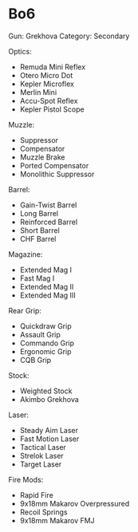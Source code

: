 # Bo6

Gun: Grekhova
Category: Secondary

Optics:

- Remuda Mini Reflex
- Otero Micro Dot
- Kepler Microflex
- Merlin Mini
- Accu-Spot Reflex
- Kepler Pistol Scope

Muzzle:

- Suppressor
- Compensator
- Muzzle Brake
- Ported Compensator
- Monolithic Suppressor

Barrel:

- Gain-Twist Barrel
- Long Barrel
- Reinforced Barrel
- Short Barrel
- CHF Barrel

Magazine:

- Extended Mag I
- Fast Mag I
- Extended Mag II
- Extended Mag III

Rear Grip:

- Quickdraw Grip
- Assault Grip
- Commando Grip
- Ergonomic Grip
- CQB Grip

Stock:

- Weighted Stock
- Akimbo Grekhova

Laser:

- Steady Aim Laser
- Fast Motion Laser
- Tactical Laser
- Strelok Laser
- Target Laser

Fire Mods:

- Rapid Fire
- 9x18mm Makarov Overpressured
- Recoil Springs
- 9x18mm Makarov FMJ

